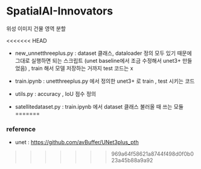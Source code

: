 # SpatialAI-Innovators
위성 이미지 건물 영역 분할

<<<<<<< HEAD
* new_unnetthreeplus.py : dataset 클래스, dataloader 정의 모두 있기 때문에 그대로 실행하면 되는 스크립트 (unet baseline에서 조금 수정해서 unet3+ 만들었음) , train 해서 모델 저장하는 거까지 test 코드는 x

* train.ipynb : unetthreeplus.py 에서 정의한 unet3+ 로 train , test 시키는 코드

* utils.py : accuracy , IoU 점수 정의

* satellitedataset.py : train.ipynb 에서 dataset 클래스 불러올 때 쓰는 모듈
=======
### reference
- unet : https://github.com/avBuffer/UNet3plus_pth
>>>>>>> 969a64f58621a8744f498d0f0b023a45b88a9a92
